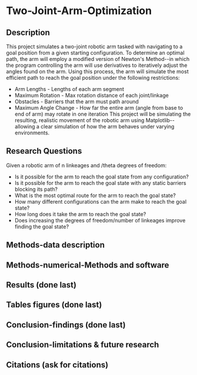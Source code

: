 # Two-Joint-Arm-Optimization

## Description
This project simulates a two-joint robotic arm tasked with navigating to a goal position from a given starting configuration.
To determine an optimal path, the arm will employ a modified version of Newton's Method--in which the program controlling the arm will use derivatives to iteratively adjust the angles found on the arm. Using this process, the arm will simulate the most efficient path to reach the goal position under the following restrictions:
* Arm Lengths - Lengths of each arm segment
* Maximum Rotation - Max rotation distance of each joint/linkage
* Obstacles - Barriers that the arm must path around
* Maximum Angle Change - How far the entire arm (angle from base to end of arm) may rotate in one iteration
This project will be simulating the resulting, realistic movement of the robotic arm using Matplotlib--allowing a clear simulation of how the arm behaves under varying environments.

## Research Questions
Given a robotic arm of n linkeages and /theta degrees of freedom:
* Is it possible for the arm to reach the goal state from any configuration?
* Is it possible for the arm to reach the goal state with any static barriers blocking its path?
* What is the most optimal route for the arm to reach the goal state?
* How many different configurations can the arm make to reach the goal state?
* How long does it take the arm to reach the goal state?
* Does increasing the degrees of freedom/number of linkeages improve finding the goal state?


## Methods-data description


## Methods-numerical-Methods and software

## Results (done last)

## Tables figures (done last)

## Conclusion-findings (done last)

## Conclusion-limitations & future research

## Citations (ask for citations)
